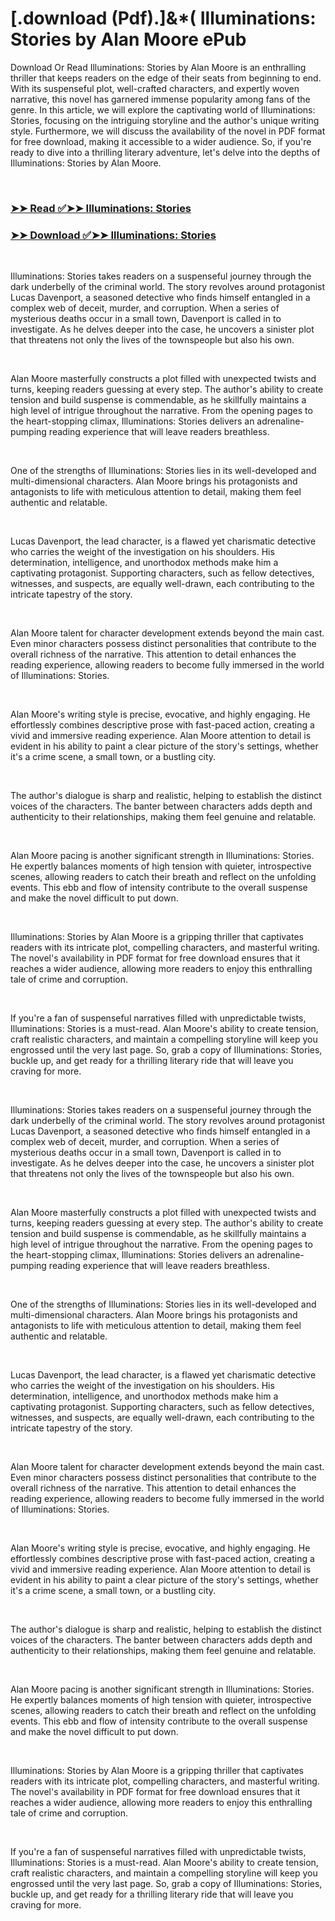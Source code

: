 # [.download (Pdf).]&*( Illuminations: Stories by Alan Moore ePub

<p>Download Or Read Illuminations: Stories by Alan Moore is an enthralling thriller that keeps readers on the edge of their seats from beginning to end. With its suspenseful plot, well-crafted characters, and expertly woven narrative, this novel has garnered immense popularity among fans of the genre. In this article, we will explore the captivating world of Illuminations: Stories, focusing on the intriguing storyline and the author's unique writing style. Furthermore, we will discuss the availability of the novel in PDF format for free download, making it accessible to a wider audience. So, if you're ready to dive into a thrilling literary adventure, let's delve into the depths of Illuminations: Stories by Alan Moore.</p>
<p>&nbsp;</p>

### [➤➤ Read ✅➤➤ Illuminations: Stories](https://pdf2worldwide.blogspot.com/id/57903929)

### [➤➤ Download ✅➤➤ Illuminations: Stories](https://pdf2worldwide.blogspot.com/id/57903929)

<p>&nbsp;</p>
<p>Illuminations: Stories takes readers on a suspenseful journey through the dark underbelly of the criminal world. The story revolves around protagonist Lucas Davenport, a seasoned detective who finds himself entangled in a complex web of deceit, murder, and corruption. When a series of mysterious deaths occur in a small town, Davenport is called in to investigate. As he delves deeper into the case, he uncovers a sinister plot that threatens not only the lives of the townspeople but also his own.</p>
<p>&nbsp;</p>
<p>Alan Moore masterfully constructs a plot filled with unexpected twists and turns, keeping readers guessing at every step. The author's ability to create tension and build suspense is commendable, as he skillfully maintains a high level of intrigue throughout the narrative. From the opening pages to the heart-stopping climax, Illuminations: Stories delivers an adrenaline-pumping reading experience that will leave readers breathless.</p>
<p>&nbsp;</p>
<p>One of the strengths of Illuminations: Stories lies in its well-developed and multi-dimensional characters. Alan Moore brings his protagonists and antagonists to life with meticulous attention to detail, making them feel authentic and relatable.</p>
<p>&nbsp;</p>
<p>Lucas Davenport, the lead character, is a flawed yet charismatic detective who carries the weight of the investigation on his shoulders. His determination, intelligence, and unorthodox methods make him a captivating protagonist. Supporting characters, such as fellow detectives, witnesses, and suspects, are equally well-drawn, each contributing to the intricate tapestry of the story.</p>
<p>&nbsp;</p>
<p>Alan Moore talent for character development extends beyond the main cast. Even minor characters possess distinct personalities that contribute to the overall richness of the narrative. This attention to detail enhances the reading experience, allowing readers to become fully immersed in the world of Illuminations: Stories.</p>
<p>&nbsp;</p>
<p>Alan Moore's writing style is precise, evocative, and highly engaging. He effortlessly combines descriptive prose with fast-paced action, creating a vivid and immersive reading experience. Alan Moore attention to detail is evident in his ability to paint a clear picture of the story's settings, whether it's a crime scene, a small town, or a bustling city.</p>
<p>&nbsp;</p>
<p>The author's dialogue is sharp and realistic, helping to establish the distinct voices of the characters. The banter between characters adds depth and authenticity to their relationships, making them feel genuine and relatable.</p>
<p>&nbsp;</p>
<p>Alan Moore pacing is another significant strength in Illuminations: Stories. He expertly balances moments of high tension with quieter, introspective scenes, allowing readers to catch their breath and reflect on the unfolding events. This ebb and flow of intensity contribute to the overall suspense and make the novel difficult to put down.</p>
<p>&nbsp;</p>
<p>Illuminations: Stories by Alan Moore is a gripping thriller that captivates readers with its intricate plot, compelling characters, and masterful writing. The novel's availability in PDF format for free download ensures that it reaches a wider audience, allowing more readers to enjoy this enthralling tale of crime and corruption.</p>
<p>&nbsp;</p>
<p>If you're a fan of suspenseful narratives filled with unpredictable twists, Illuminations: Stories is a must-read. Alan Moore's ability to create tension, craft realistic characters, and maintain a compelling storyline will keep you engrossed until the very last page. So, grab a copy of Illuminations: Stories, buckle up, and get ready for a thrilling literary ride that will leave you craving for more.</p>
<p>&nbsp;</p>
<p>Illuminations: Stories takes readers on a suspenseful journey through the dark underbelly of the criminal world. The story revolves around protagonist Lucas Davenport, a seasoned detective who finds himself entangled in a complex web of deceit, murder, and corruption. When a series of mysterious deaths occur in a small town, Davenport is called in to investigate. As he delves deeper into the case, he uncovers a sinister plot that threatens not only the lives of the townspeople but also his own.</p>
<p>&nbsp;</p>
<p>Alan Moore masterfully constructs a plot filled with unexpected twists and turns, keeping readers guessing at every step. The author's ability to create tension and build suspense is commendable, as he skillfully maintains a high level of intrigue throughout the narrative. From the opening pages to the heart-stopping climax, Illuminations: Stories delivers an adrenaline-pumping reading experience that will leave readers breathless.</p>
<p>&nbsp;</p>
<p>One of the strengths of Illuminations: Stories lies in its well-developed and multi-dimensional characters. Alan Moore brings his protagonists and antagonists to life with meticulous attention to detail, making them feel authentic and relatable.</p>
<p>&nbsp;</p>
<p>Lucas Davenport, the lead character, is a flawed yet charismatic detective who carries the weight of the investigation on his shoulders. His determination, intelligence, and unorthodox methods make him a captivating protagonist. Supporting characters, such as fellow detectives, witnesses, and suspects, are equally well-drawn, each contributing to the intricate tapestry of the story.</p>
<p>&nbsp;</p>
<p>Alan Moore talent for character development extends beyond the main cast. Even minor characters possess distinct personalities that contribute to the overall richness of the narrative. This attention to detail enhances the reading experience, allowing readers to become fully immersed in the world of Illuminations: Stories.</p>
<p>&nbsp;</p>
<p>Alan Moore's writing style is precise, evocative, and highly engaging. He effortlessly combines descriptive prose with fast-paced action, creating a vivid and immersive reading experience. Alan Moore attention to detail is evident in his ability to paint a clear picture of the story's settings, whether it's a crime scene, a small town, or a bustling city.</p>
<p>&nbsp;</p>
<p>The author's dialogue is sharp and realistic, helping to establish the distinct voices of the characters. The banter between characters adds depth and authenticity to their relationships, making them feel genuine and relatable.</p>
<p>&nbsp;</p>
<p>Alan Moore pacing is another significant strength in Illuminations: Stories. He expertly balances moments of high tension with quieter, introspective scenes, allowing readers to catch their breath and reflect on the unfolding events. This ebb and flow of intensity contribute to the overall suspense and make the novel difficult to put down.</p>
<p>&nbsp;</p>
<p>Illuminations: Stories by Alan Moore is a gripping thriller that captivates readers with its intricate plot, compelling characters, and masterful writing. The novel's availability in PDF format for free download ensures that it reaches a wider audience, allowing more readers to enjoy this enthralling tale of crime and corruption.</p>
<p>&nbsp;</p>
<p>If you're a fan of suspenseful narratives filled with unpredictable twists, Illuminations: Stories is a must-read. Alan Moore's ability to create tension, craft realistic characters, and maintain a compelling storyline will keep you engrossed until the very last page. So, grab a copy of Illuminations: Stories, buckle up, and get ready for a thrilling literary ride that will leave you craving for more.</p>
<p>&nbsp;</p>
